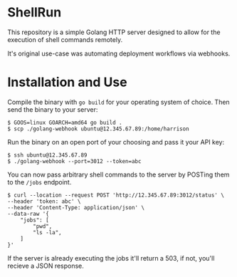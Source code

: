 # ShellRun

This repository is a simple Golang HTTP server designed to allow for the execution of shell commands remotely.

It's original use-case was automating deployment workflows via webhooks.

# Installation and Use

Compile the binary with `go build` for your operating system of choice. Then send the binary to your server:

```terminal
$ GOOS=linux GOARCH=amd64 go build .
$ scp ./golang-webhook ubuntu@12.345.67.89:/home/harrison
```

Run the binary on an open port of your choosing and pass it your API key:

```terminal
$ ssh ubuntu@12.345.67.89
$ ./golang-webhook --port=3012 --token=abc
```

You can now pass arbitrary shell commands to the server by POSTing them to the `/jobs` endpoint.

```
$ curl --location --request POST 'http://12.345.67.89:3012/status' \
--header 'token: abc' \
--header 'Content-Type: application/json' \
--data-raw '{
    "jobs": [
        "pwd",
        "ls -la",
    ]
}'
```

If the server is already executing the jobs it'll return a 503, if not, you'll
recieve a JSON response.
